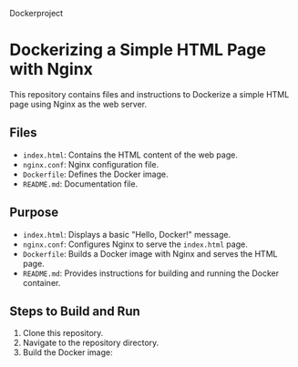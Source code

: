  Dockerproject
 # Dockerizing a Simple HTML Page with Nginx

This repository contains files and instructions to Dockerize a simple HTML page using Nginx as the web server.

## Files

- `index.html`: Contains the HTML content of the web page.
- `nginx.conf`: Nginx configuration file.
- `Dockerfile`: Defines the Docker image.
- `README.md`: Documentation file.

## Purpose

- `index.html`: Displays a basic "Hello, Docker!" message.
- `nginx.conf`: Configures Nginx to serve the `index.html` page.
- `Dockerfile`: Builds a Docker image with Nginx and serves the HTML page.
- `README.md`: Provides instructions for building and running the Docker container.

## Steps to Build and Run

1. Clone this repository.
2. Navigate to the repository directory.
3. Build the Docker image:

